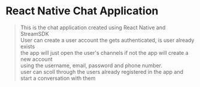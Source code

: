 # React Native Chat Application
> This is the chat application created using React Native and StreamSDK <br>
User can create a user account the gets authenticated, is user already exists<br>
the app will just open the user's channels if not the app will create a new account<br>
using the username, email, password and phone number.<br>
user can scoll through the users already registered in the app and start a conversation with them


